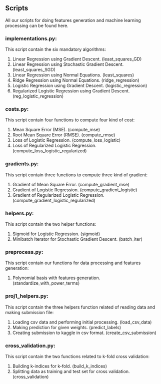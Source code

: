 ## Scripts
All our scripts for doing features generation and machine learning processing can be found here.

### implementations.py:
This script contain the six mandatory algorithms:
1. Linear Regression using Gradient Descent. (least_squares_GD)
2. Linear Regression using Stochastic Gradient Descent. (least_squares_SGD)
3. Linear Regression using Normal Equations. (least_squares) 
4. Ridge Regression using Normal Equations. (ridge_regression)
5. Logistic Regression using Gradient Descent. (logistic_regression)
6. Regularized Logistic Regression using Gradient Descent. (reg_logistic_regression)

### costs.py:
This script contain four functions to compute four kind of cost:
1. Mean Square Error (MSE). (compute_mse)
2. Root Mean Square Error (RMSE). (compute_rmse)
3. Loss of Logistic Regression. (compute_loss_logistic) 
4. Loss of Regularized Logistic Regression. (compute_loss_logistic_regularized)

### gradients.py:
This script contain three functions to compute three kind of gradient:
1. Gradient of Mean Square Error. (compute_gradient_mse)
2. Gradient of Logistic Regression. (compute_gradient_logistic)
3. Gradient of Regularized Logistic Regression. (compute_gradient_logistic_regularized) 

### helpers.py:
This script contain the two helper functions:
1. Sigmoid for Logistic Regression. (sigmoid)
2. Minibatch Iterator for Stochastic Gradient Descent. (batch_iter)

### preprocess.py:
This script contain our functions for data processing and features generation:
1. Polynomial basis with features generation. (standardize_with_power_terms)

### proj1_helpers.py:
This script contain the three helpers function related of reading data and making submission file:
1. Loading csv data and performing initial processing. (load_csv_data)
2. Making prediction for given weights. (predict_labels)
3. Creating submission to kaggle in csv format. (create_csv_submission) 

### cross_validation.py:
This script contain the two functions related to k-fold cross validation:
1. Building k-indices for k-fold. (build_k_indices)
2. Splitting data as training and test set for cross validation. (cross_validation)
